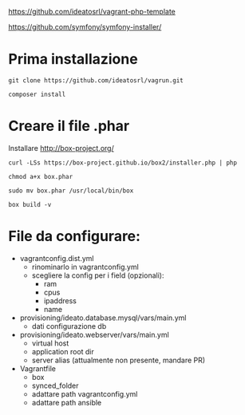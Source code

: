 https://github.com/ideatosrl/vagrant-php-template

https://github.com/symfony/symfony-installer/


# Prima installazione

`git clone https://github.com/ideatosrl/vagrun.git`

`composer install`


# Creare il file .phar

Installare http://box-project.org/

`curl -LSs https://box-project.github.io/box2/installer.php | php`

`chmod a+x box.phar`

`sudo mv box.phar /usr/local/bin/box`

`box build -v`


# File da configurare:

- vagrantconfig.dist.yml
    - rinominarlo in vagrantconfig.yml
    - scegliere la config per i field (opzionali):
        - ram
        - cpus
        - ipaddress
        - name
- provisioning/ideato.database.mysql/vars/main.yml
    - dati configurazione db
- provisioning/ideato.webserver/vars/main.yml
    - virtual host
    - application root dir
    - server alias (attualmente non presente, mandare PR)
- Vagrantfile
    - box
    - synced_folder
    - adattare path vagrantconfig.yml
    - adattare path ansible